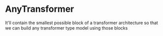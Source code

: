 # AnyTransformer
It'll contain the smallest possible block of a transformer architecture so that we can build any transformer type model using those blocks
